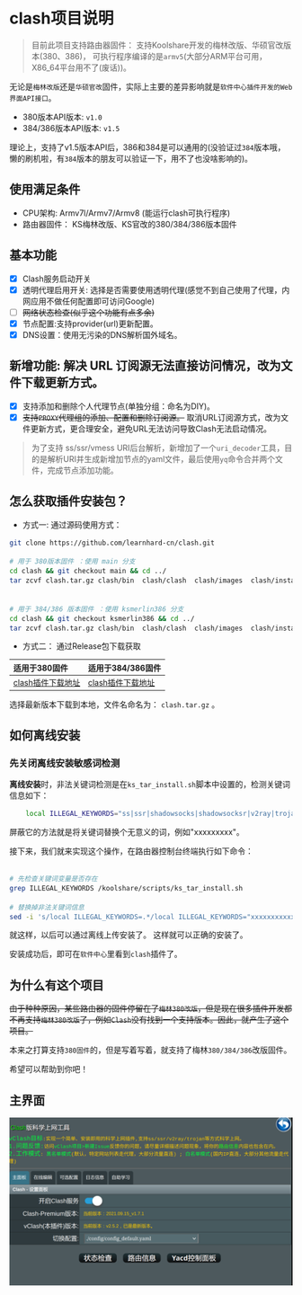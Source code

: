 # clash项目说明
> 目前此项目支持路由器固件： 支持Koolshare开发的梅林改版、华硕官改版本(380、386)， 可执行程序编译的是`armv5`(大部分ARM平台可用，X86_64平台用不了(废话))。

无论是`梅林改版`还是`华硕官改`固件，实际上主要的差异影响就是`软件中心插件开发的Web界面API接口`。

- 380版本API版本: `v1.0`
- 384/386版本API版本: `v1.5`

理论上，支持了v1.5版本API后，386和384是可以通用的(没验证过`384`版本哦，懒的刷机啦，有`384`版本的朋友可以验证一下，用不了也没啥影响的)。


## 使用满足条件

- CPU架构: Armv7l/Armv7/Armv8 (能运行clash可执行程序)
- 路由器固件： KS梅林改版、KS官改的380/384/386版本固件

## 基本功能

- [x] Clash服务启动开关
- [x] 透明代理启用开关: 选择是否需要使用透明代理(感觉不到自己使用了代理，内网应用不做任何配置即可访问Google)
- [ ] ~~网络状态检查(似乎这个功能有点多余)~~
- [x] 节点配置:支持provider(url)更新配置。
- [x] DNS设置：使用无污染的DNS解析国外域名。

## 新增功能: **解决 URL 订阅源无法直接访问情况**，改为**文件下载更新**方式。

- [x] 支持添加和删除个人代理节点(单独分组：命名为DIY)。
- [x] ~~支持`PROXY`代理组的添加、配置和删除订阅源。~~ 取消URL订阅源方式，改为文件更新方式，更合理安全，避免URL无法访问导致Clash无法启动情况。

> 为了支持 ss/ssr/vmess URI后台解析，新增加了一个`uri_decoder`工具，目的是解析URI并生成新增加节点的yaml文件，最后使用`yq`命令合并两个文件，完成节点添加功能。

## 怎么获取插件安装包？

- 方式一: 通过源码使用方式：

```bash
git clone https://github.com/learnhard-cn/clash.git

# 用于 380版本固件 ：使用 main 分支
cd clash && git checkout main && cd ../
tar zcvf clash.tar.gz clash/bin  clash/clash  clash/images  clash/install.sh  clash/res  clash/scripts  clash/uninstall.sh  clash/version  clash/webs


# 用于 384/386 版本固件 ：使用 ksmerlin386 分支
cd clash && git checkout ksmerlin386 && cd ../
tar zcvf clash.tar.gz clash/bin  clash/clash  clash/images  clash/install.sh  clash/res  clash/scripts  clash/uninstall.sh  clash/version  clash/webs clash/.valid

```

- 方式二： 通过Release包下载获取


| 适用于**380**固件| 适用于**384/386**固件|
|:-------|:--------|
| [clash插件下载地址](https://github.com/learnhard-cn/clash/releases/tag/latest380) | [clash插件下载地址](https://github.com/learnhard-cn/clash/releases/tag/latest386)


选择最新版本下载到本地，文件名命名为： `clash.tar.gz` 。

## 如何离线安装

### 先关闭离线安装敏感词检测


**离线安装**时，非法关键词检测是在`ks_tar_install.sh`脚本中设置的，检测关键词信息如下：
```sh
    local ILLEGAL_KEYWORDS="ss|ssr|shadowsocks|shadowsocksr|v2ray|trojan|clash|wireguard|koolss|brook|fuck"
```

屏蔽它的方法就是将关键词替换个无意义的词，例如"xxxxxxxxx"。

接下来，我们就来实现这个操作，在路由器控制台终端执行如下命令：
```sh

# 先检查关键词变量是否存在
grep ILLEGAL_KEYWORDS /koolshare/scripts/ks_tar_install.sh

# 替换掉非法关键词信息
sed -i 's/local ILLEGAL_KEYWORDS=.*/local ILLEGAL_KEYWORDS="xxxxxxxxxxxxxxxxxxx"/g' /koolshare/scripts/ks_tar_install.sh

```

就这样，以后可以通过离线上传安装了。
这样就可以正确的安装了。


安装成功后，即可在`软件中心`里看到`clash`插件了。



## 为什么有这个项目

~~由于种种原因，某些路由器的固件停留在了`梅林380改版`，但是现在很多插件开发都不再支持`梅林380改版`了，例如`Clash`没有找到一个支持版本。因此，就产生了这个项目。~~

本来之打算支持`380固件`的，但是写着写着，就支持了梅林`380/384/386`改版固件。

希望可以帮助到你吧！

## 主界面

![](https://raw.githubusercontent.com/learnhard-cn/clash/main/images/demo.png)

